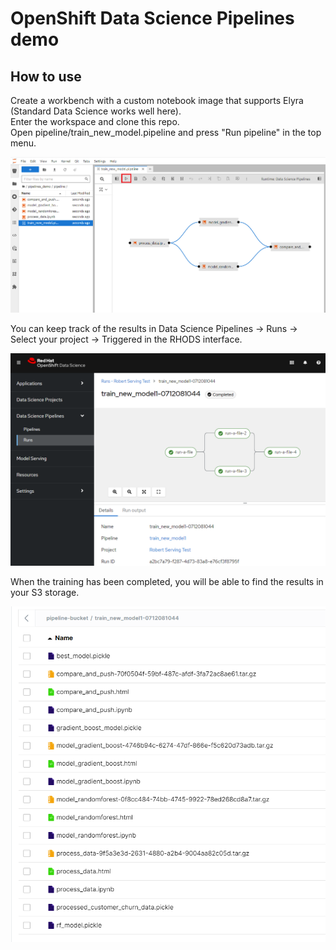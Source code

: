 # OpenShift Data Science Pipelines demo

## How to use

Create a workbench with a custom notebook image that supports Elyra (Standard Data Science works well here).  
Enter the workspace and clone this repo.  
Open pipeline/train_new_model.pipeline and press "Run pipeline" in the top menu.  

![pipeline](img/pipeline.PNG)  

You can keep track of the results in Data Science Pipelines -> Runs -> Select your project -> Triggered in the RHODS interface.  

![RHODS_interface](img/rhods_interface.PNG)

When the training has been completed, you will be able to find the results in your S3 storage.

![Storage_results](img/results.PNG)
